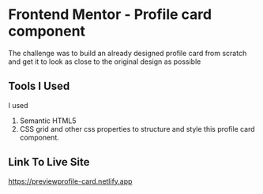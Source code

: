 # Frontend Mentor - Profile card component

The challenge was to build an already designed profile card from scratch and get it to look as close to the original design as possible

## Tools I Used

I used

1.  Semantic HTML5
2.  CSS grid and other css properties to structure and style this profile card component.

## Link To Live Site

https://previewprofile-card.netlify.app
